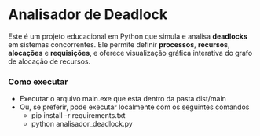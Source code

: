 # Analisador de Deadlock

Este é um projeto educacional em Python que simula e analisa **deadlocks** em sistemas concorrentes. Ele permite definir **processos**, **recursos**, **alocações** e **requisições**, e oferece visualização gráfica interativa do grafo de alocação de recursos.


### Como executar
- Executar o arquivo main.exe que esta dentro da pasta dist/main
- Ou, se preferir, pode executar localmente com os seguintes comandos
  - pip install -r requirements.txt
  - python analisador_deadlock.py
